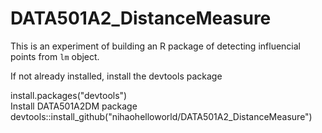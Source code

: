# DATA501A2_DistanceMeasure
This is an experiment of building an R package of detecting influencial points from `lm` object.    

If not already installed, install the devtools package    

install.packages("devtools")     
Install DATA501A2DM package     
devtools::install_github("nihaohelloworld/DATA501A2_DistanceMeasure")
